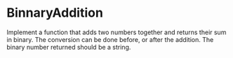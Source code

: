 # BinnaryAddition
Implement a function that adds two numbers together and returns their sum in binary. The conversion can be done before, or after the addition.  The binary number returned should be a string.
